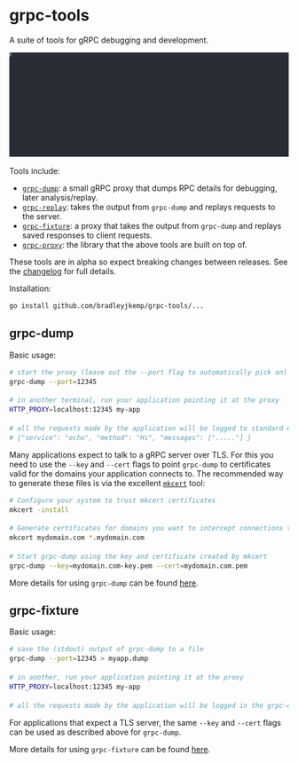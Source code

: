 # grpc-tools

A suite of tools for gRPC debugging and development.

![demo](demo.svg "Simple grpc-dump demo")

Tools include:
* [`grpc-dump`](#grpc-dump): a small gRPC proxy that dumps RPC details for debugging, later analysis/replay.
* [`grpc-replay`](grpc-replay): takes the output from `grpc-dump` and replays requests to the server.
* [`grpc-fixture`](#grpc-fixture): a proxy that takes the output from `grpc-dump` and replays saved responses to client requests.
* [`grpc-proxy`](grpc-proxy): the library that the above tools are built on top of.

These tools are in alpha so expect breaking changes between releases. See the [changelog](CHANGELOG.md) for full details.

Installation:
```bash
go install github.com/bradleyjkemp/grpc-tools/...
```

## grpc-dump

Basic usage:
```bash
# start the proxy (leave out the --port flag to automatically pick on)
grpc-dump --port=12345

# in another terminal, run your application pointing it at the proxy
HTTP_PROXY=localhost:12345 my-app

# all the requests made by the application will be logged to standard output in the grpc-dump window e.g.
# {"service": "echo", "method": "Hi", "messages": ["....."] }
```

Many applications expect to talk to a gRPC server over TLS. For this you need to use the `--key` and `--cert` flags to point `grpc-dump` to certificates valid for the domains your application connects to. The recommended way to generate these files is via the excellent [`mkcert`](https://github.com/FiloSottile/mkcert) tool:
```bash
# Configure your system to trust mkcert certificates
mkcert -install

# Generate certificates for domains you want to intercept connections to
mkcert mydomain.com *.mydomain.com

# Start grpc-dump using the key and certificate created by mkcert
grpc-dump --key=mydomain.com-key.pem --cert=mydomain.com.pem
```

More details for using `grpc-dump` can be found [here](grpc-dump/README.md).

## grpc-fixture

Basic usage:
```bash
# save the (stdout) output of grpc-dump to a file
grpc-dump --port=12345 > myapp.dump

# in another, run your application pointing it at the proxy
HTTP_PROXY=localhost:12345 my-app

# all the requests made by the application will be logged in the grpc-dump window
```

For applications that expect a TLS server, the same `--key` and `--cert` flags can be used as described above for `grpc-dump`.

More details for using `grpc-fixture` can be found [here](grpc-fixture/README.md).
